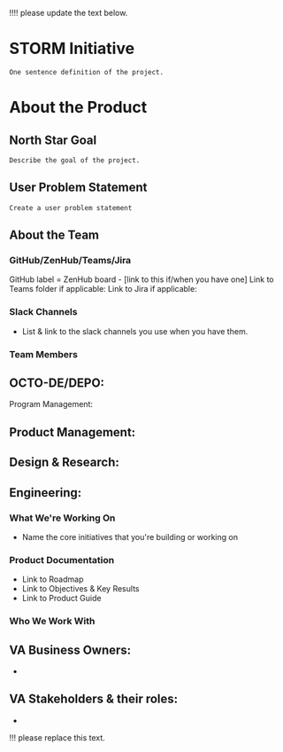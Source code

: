 !!!!  please update the text below. 

# STORM Initiative
```One sentence definition of the project.```

# About the Product
## North Star Goal 
```Describe the goal of the project.```


## User Problem Statement
```Create a user problem statement```

## About the Team
### GitHub/ZenHub/Teams/Jira
GitHub label = 
ZenHub board - [link to this if/when you have one]
Link to Teams folder if applicable: 
Link to Jira if applicable: 


### Slack Channels
- List & link to the slack channels you use when you have them.


### Team Members
OCTO-DE/DEPO:
- 
Program Management:

Product Management:
- 
Design & Research:
- 
Engineering:
- 

### What We're Working On
- Name the core initiatives that you're building or working on


### Product Documentation
- Link to Roadmap
- Link to Objectives & Key Results
- Link to Product Guide

### Who We Work With
VA Business Owners:
- 
- 
VA Stakeholders & their roles: 
- 
- 
!!!  please replace this text. 

